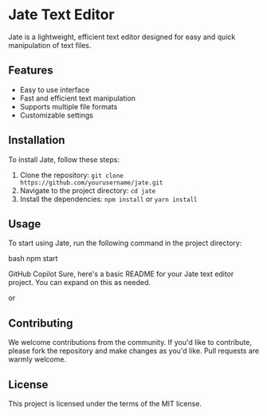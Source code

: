# Jate Text Editor

Jate is a lightweight, efficient text editor designed for easy and quick manipulation of text files.

## Features

- Easy to use interface
- Fast and efficient text manipulation
- Supports multiple file formats
- Customizable settings

## Installation

To install Jate, follow these steps:

1. Clone the repository: `git clone https://github.com/yourusername/jate.git`
2. Navigate to the project directory: `cd jate`
3. Install the dependencies: `npm install` or `yarn install`

## Usage

To start using Jate, run the following command in the project directory:

bash
npm start

GitHub Copilot
Sure, here's a basic README for your Jate text editor project. You can expand on this as needed.

or

## Contributing

We welcome contributions from the community. If you'd like to contribute, please fork the repository and make changes as you'd like. Pull requests are warmly welcome.

## License
This project is licensed under the terms of the MIT license.

